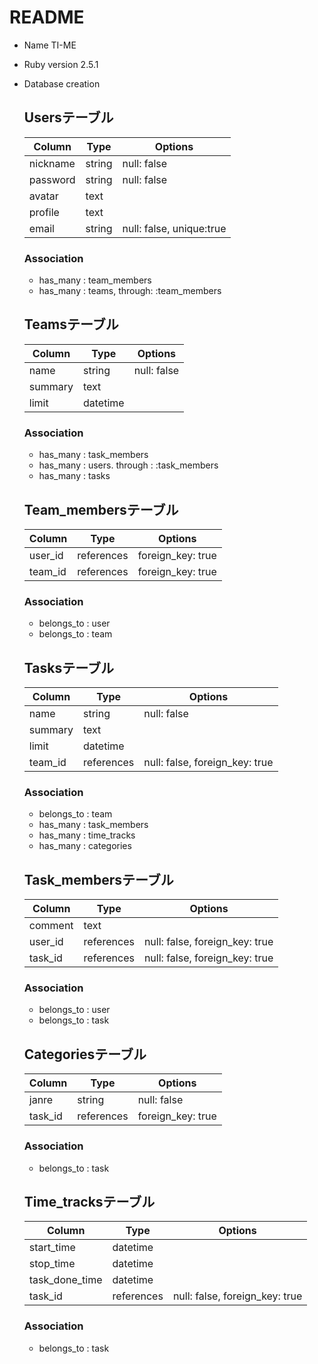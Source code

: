 # README

* Name
  TI-ME

* Ruby version
  2.5.1

* Database creation
  ## Usersテーブル
  |Column|Type|Options|
  |------|----|-------|
  |nickname|string|null: false|
  |password|string|null: false|
  |avatar|text||
  |profile|text||
  |email|string|null: false, unique:true|
  ### Association
  - has_many : team_members
  - has_many : teams, through: :team_members
  ## Teamsテーブル
  |Column|Type|Options|
  |------|----|-------|
  |name|string|null: false|
  |summary|text||
  |limit|datetime||
  ### Association
  - has_many : task_members
  - has_many : users. through : :task_members
  - has_many : tasks
  ## Team_membersテーブル
  |Column|Type|Options|
  |------|----|-------|
  |user_id|references|foreign_key: true|
  |team_id|references|foreign_key: true|
  ### Association
  - belongs_to : user
  - belongs_to : team
  ## Tasksテーブル
  |Column|Type|Options|
  |------|----|-------|
  |name|string|null: false|
  |summary|text||
  |limit|datetime||
  |team_id|references|null: false, foreign_key: true|
  ### Association
  - belongs_to : team
  - has_many : task_members
  - has_many : time_tracks
  - has_many : categories
  ## Task_membersテーブル
  |Column|Type|Options|
  |------|----|-------|
  |comment|text||
  |user_id|references|null: false, foreign_key: true|
  |task_id|references|null: false, foreign_key: true|
  ### Association
  - belongs_to : user
  - belongs_to : task
  ## Categoriesテーブル
  |Column|Type|Options|
  |------|----|-------|
  |janre|string|null: false|
  |task_id|references|foreign_key: true|
  ### Association
  - belongs_to : task
  ## Time_tracksテーブル
  |Column|Type|Options|
  |------|----|-------|
  |start_time|datetime||
  |stop_time|datetime||
  |task_done_time|datetime||
  |task_id|references|null: false, foreign_key: true|
  ### Association
  - belongs_to : task